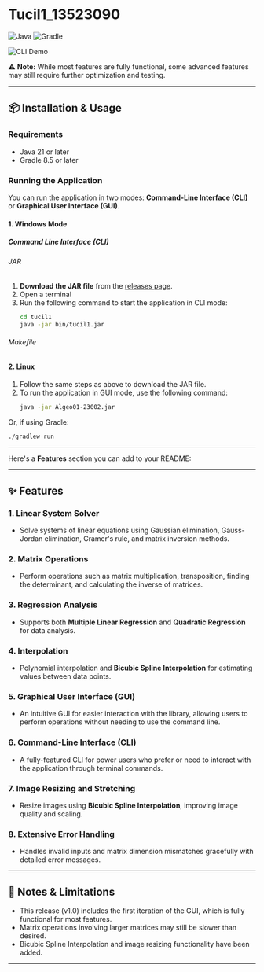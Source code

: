 # Tucil1_13523090

![Java](https://img.shields.io/badge/java-%23ED8B00.svg?style=for-the-badge&logo=openjdk&logoColor=white) ![Gradle](https://img.shields.io/badge/Gradle-02303A.svg?style=for-the-badge&logo=Gradle&logoColor=white)

![CLI Demo](https://i.pinimg.com/originals/1c/ec/60/1cec60b076ed3e42a0a253548370a353.gif)


⚠️ **Note:** While most features are fully functional, some advanced features may still require further optimization and testing.

---

## 📦 Installation & Usage

### Requirements
- Java 21 or later
- Gradle 8.5 or later

### Running the Application

You can run the application in two modes: **Command-Line Interface (CLI)** or **Graphical User Interface (GUI)**.

#### **1. Windows Mode**
##### **Command Line Interface (CLI)**
###### JAR
1. **Download the JAR file** from the [releases page](https://github.com/l0stplains/Algeo01-23002/releases/download/v1/Algeo01-23002.jar).
2. Open a terminal
3. Run the following command to start the application in CLI mode:
   ```bash
   cd tucil1
   java -jar bin/tucil1.jar
   ```

###### Makefile
#### **2. Linux**
1. Follow the same steps as above to download the JAR file.
2. To run the application in GUI mode, use the following command:
   ```bash
   java -jar Algeo01-23002.jar
   ```

Or, if using Gradle:
   ```bash
   ./gradlew run
   ```

---

Here's a **Features** section you can add to your README:

---

## ✨ Features

### 1. **Linear System Solver**
   - Solve systems of linear equations using Gaussian elimination, Gauss-Jordan elimination, Cramer's rule, and matrix inversion methods.

### 2. **Matrix Operations**
   - Perform operations such as matrix multiplication, transposition, finding the determinant, and calculating the inverse of matrices.

### 3. **Regression Analysis**
   - Supports both **Multiple Linear Regression** and **Quadratic Regression** for data analysis.

### 4. **Interpolation**
   - Polynomial interpolation and **Bicubic Spline Interpolation** for estimating values between data points.

### 5. **Graphical User Interface (GUI)**
   - An intuitive GUI for easier interaction with the library, allowing users to perform operations without needing to use the command line.

### 6. **Command-Line Interface (CLI)**
   - A fully-featured CLI for power users who prefer or need to interact with the application through terminal commands.

### 7. **Image Resizing and Stretching**
   - Resize images using **Bicubic Spline Interpolation**, improving image quality and scaling.

### 8. **Extensive Error Handling**
   - Handles invalid inputs and matrix dimension mismatches gracefully with detailed error messages.

---


## 📝 Notes & Limitations
- This release (v1.0) includes the first iteration of the GUI, which is fully functional for most features.
- Matrix operations involving larger matrices may still be slower than desired.
- Bicubic Spline Interpolation and image resizing functionality have been added.
  
---
